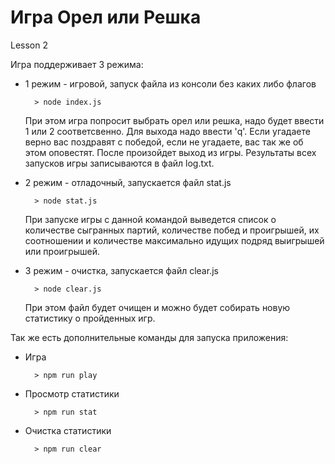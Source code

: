 # Игра Орел или Решка
Lesson 2

Игра поддерживает 3 режима:

+ 1 режим - игровой, запуск файла из консоли без каких либо флагов

        > node index.js

  При этом игра попросит выбрать орел или решка, надо будет ввести 1 или 2 соответсвенно.
  Для выхода надо ввести 'q'.
  Если угадаете верно вас поздравят с победой, если не угадаете, вас так же об этом оповестят.
  После произойдет выход из игры.
  Результаты всех запусков игры записываются в файл log.txt.

+ 2 режим - отладочный, запускается файл stat.js

        > node stat.js

  При запуске игры с данной командой выведется список о количестве сыгранных партий, количестве побед и проигрышей, их соотношении и количестве максимально идущих подряд выигрышей или проигрышей.

+ 3 режим - очистка, запускается файл clear.js

        > node clear.js

  При этом файл будет очищен и можно будет собирать новую статистику о пройденных игр.

Так же есть дополнительные команды для запуска приложения:
+ Игра

        > npm run play

+ Просмотр статистики

        > npm run stat

+ Очистка статистики

        > npm run clear
